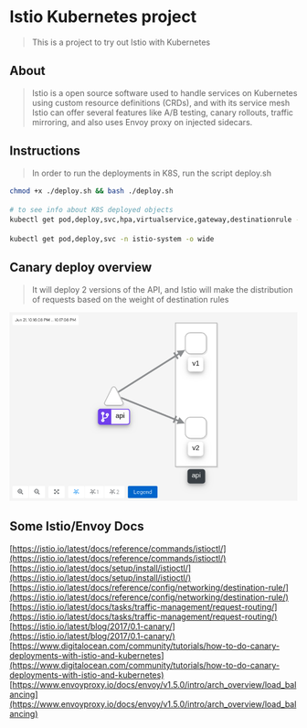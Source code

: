 # Istio Kubernetes project

> This is a project to try out Istio with Kubernetes

## About

> Istio is a open source software used to handle services on Kubernetes using custom resource definitions (CRDs), and with its service mesh Istio can offer several features like A/B testing, canary rollouts, traffic mirroring, and also uses Envoy proxy on injected sidecars.

## Instructions

> In order to run the deployments in K8S, run the script deploy.sh

```bash
chmod +x ./deploy.sh && bash ./deploy.sh

# to see info about K8S deployed objects
kubectl get pod,deploy,svc,hpa,virtualservice,gateway,destinationrule -n istio-project -o wide

kubectl get pod,deploy,svc -n istio-system -o wide
```

## Canary deploy overview

> It will deploy 2 versions of the API, and Istio will make the distribution of requests based on the weight of destination rules

![Architecture](https://raw.githubusercontent.com/julio-cesar-development/istio-k8s-project/master/canary-deploy.png)

## Some Istio/Envoy Docs

[https://istio.io/latest/docs/reference/commands/istioctl/](https://istio.io/latest/docs/reference/commands/istioctl/)
[https://istio.io/latest/docs/setup/install/istioctl/](https://istio.io/latest/docs/setup/install/istioctl/)
[https://istio.io/latest/docs/reference/config/networking/destination-rule/](https://istio.io/latest/docs/reference/config/networking/destination-rule/)
[https://istio.io/latest/docs/tasks/traffic-management/request-routing/](https://istio.io/latest/docs/tasks/traffic-management/request-routing/)
[https://istio.io/latest/blog/2017/0.1-canary/](https://istio.io/latest/blog/2017/0.1-canary/)
[https://www.digitalocean.com/community/tutorials/how-to-do-canary-deployments-with-istio-and-kubernetes](https://www.digitalocean.com/community/tutorials/how-to-do-canary-deployments-with-istio-and-kubernetes)
[https://www.envoyproxy.io/docs/envoy/v1.5.0/intro/arch_overview/load_balancing](https://www.envoyproxy.io/docs/envoy/v1.5.0/intro/arch_overview/load_balancing)
